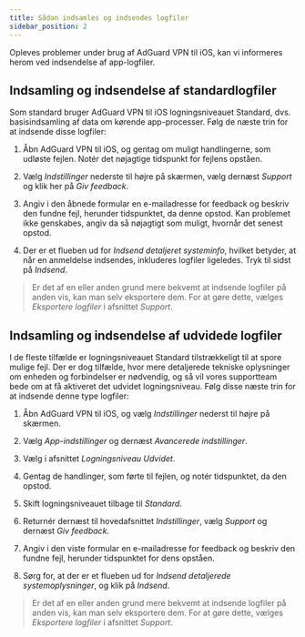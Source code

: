 ```yaml
---
title: Sådan indsamles og indsendes logfiler
sidebar_position: 2
---
```


Opleves problemer under brug af AdGuard VPN til iOS, kan vi informeres herom ved indsendelse af app-logfiler.

## Indsamling og indsendelse af standardlogfiler

Som standard bruger AdGuard VPN til iOS logningsniveauet Standard, dvs. basisindsamling af data om kørende app-processer. Følg de næste trin for at indsende disse logfiler:

1. Åbn AdGuard VPN til iOS, og gentag om muligt handlingerne, som udløste fejlen. Notér det nøjagtige tidspunkt for fejlens opståen.

2. Vælg *Indstillinger* nederste til højre på skærmen, vælg dernæst *Support* og klik her på *Giv feedback*.

3. Angiv i den åbnede formular en e-mailadresse for feedback og beskriv den fundne fejl, herunder tidspunktet, da denne opstod. Kan problemet ikke genskabes, angiv da så nøjagtigt som muligt, hvornår det senest opstod.

4. Der er et flueben ud for *Indsend detaljeret systeminfo*, hvilket betyder, at når en anmeldelse indsendes, inkluderes logfiler ligeledes. Tryk til sidst på *Indsend*.
> Er det af en eller anden grund mere bekvemt at indsende logfiler på anden vis, kan man selv eksportere dem. For at gøre dette, vælges *Eksportere logfiler* i afsnittet *Support*.

## Indsamling og indsendelse af udvidede logfiler

I de fleste tilfælde er logningsniveauet Standard tilstrækkeligt til at spore mulige fejl. Der er dog tilfælde, hvor mere detaljerede tekniske oplysninger om enheden og forbindelser er nødvendig, og så vil vores supportteam bede om at få aktiveret det udvidet logningsniveau. Følg disse næste trin for at indsende denne type logfiler:

1. Åbn AdGuard VPN til iOS, og vælg *Indstillinger* nederst til højre på skærmen.

2. Vælg *App-indstillinger* og dernæst *Avancerede indstillinger*.

3. Vælg i afsnittet *Logningsniveau* *Udvidet*.

4. Gentag de handlinger, som førte til fejlen, og notér tidspunktet, da den opstod.

5. Skift logningsniveauet tilbage til *Standard*.

6. Returnér dernæst til hovedafsnittet *Indstillinger*, vælg *Support* og dernæst *Giv feedback*.

7. Angiv i den viste formular en e-mailadresse for feedback og beskriv den fundne fejl, herunder tidspunktet for dens opståen.

8. Sørg for, at der er et flueben ud for *Indsend detaljerede systemoplysninger*, og klik på *Indsend*.
> Er det af en eller anden grund mere bekvemt at indsende logfiler på anden vis, kan man selv eksportere dem. For at gøre dette, vælges *Eksportere logfiler* i afsnittet *Support*.
